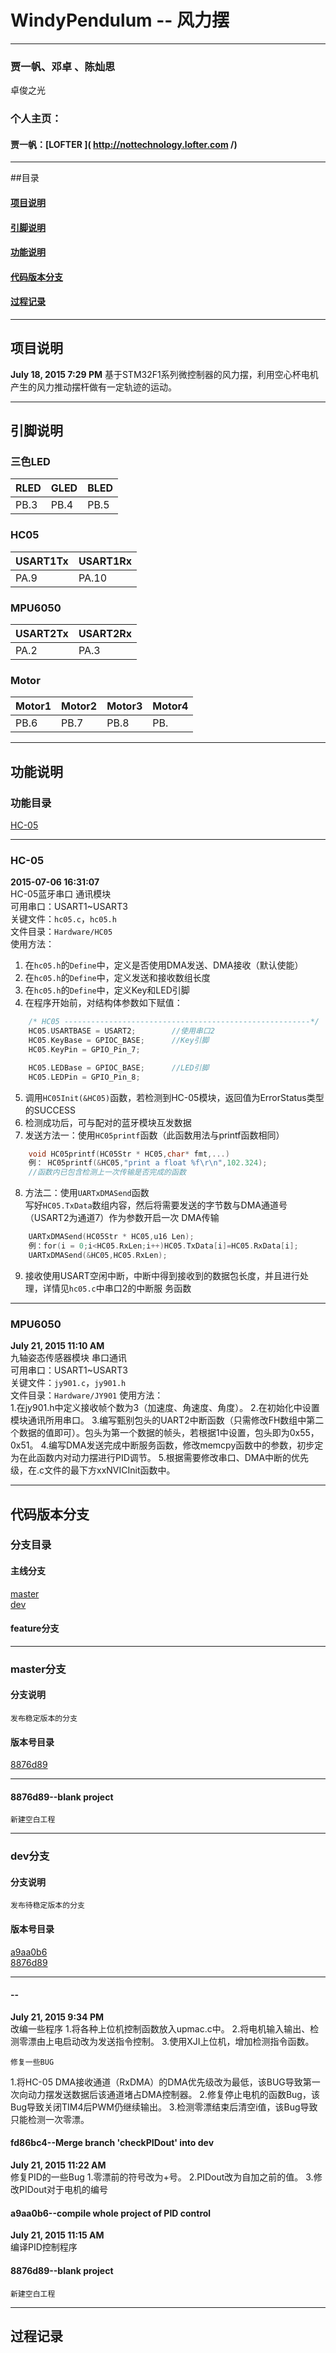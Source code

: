 # WindyPendulum -- 风力摆

***  

### 贾一帆、邓卓 、陈灿思    
卓俊之光   

### 个人主页：  
#### 贾一帆：[LOFTER ]( http://nottechnology.lofter.com /)   

* * *  

##目录  
#### [项目说明](#Project)  
#### [引脚说明](#Pins)  
#### [功能说明](#Function)  
#### [代码版本分支](#Branches)  
#### [过程记录](#Process)  

****
## <a name = "Project" /> 项目说明  
**July 18, 2015 7:29 PM**
	基于STM32F1系列微控制器的风力摆，利用空心杯电机产生的风力推动摆杆做有一定轨迹的运动。
****

## <a name = "Pins" /> 引脚说明  
	
### 三色LED  
| RLED | GLED  | BLED  |  
|------|-------|-------|  
| PB.3 | PB.4 | PB.5 |  

### HC05    
| USART1Tx | USART1Rx |  
|----------|----------|  
|   PA.9   |   PA.10  |  

### MPU6050
| USART2Tx | USART2Rx |  
|----------|----------|  
|   PA.2   |   PA.3  |  

### Motor
| Motor1 | Motor2 |  Motor3  |  Motor4  |  
|----------|----------|-------|-------|  
|   PB.6   |   PB.7  |  PB.8  |  PB. |  
****

## <a name = "Function" /> 功能说明  
### 功能目录  
[HC-05](#HC05func)  


- - -

### <a name = "HC05func" />  HC-05  
**2015-07-06 16:31:07**    
	HC-05蓝牙串口 通讯模块   
	可用串口：USART1~USART3   
	关键文件：`hc05.c`，`hc05.h`    
   	文件目录：`Hardware/HC05`   
	使用方法：     
1. 在`hc05.h`的`Define`中，定义是否使用DMA发送、DMA接收（默认使能）    
2. 在`hc05.h`的`Define`中，定义发送和接收数组长度  
3. 在`hc05.h`的`Define`中，定义Key和LED引脚  
4. 在程序开始前，对结构体参数如下赋值： 
``` C  
	/* HC05 -------------------------------------------------------*/  
	HC05.USARTBASE = USART2;		//使用串口2	  
	HC05.KeyBase = GPIOC_BASE;		//Key引脚  
	HC05.KeyPin = GPIO_Pin_7;  

	HC05.LEDBase = GPIOC_BASE;		//LED引脚  
	HC05.LEDPin = GPIO_Pin_8;   
```   
5. 调用`HC05Init(&HC05)`函数，若检测到HC-05模块，返回值为ErrorStatus类型的SUCCESS  
6. 检测成功后，可与配对的蓝牙模块互发数据  
7. 发送方法一：使用`HC05printf`函数（此函数用法与printf函数相同）
``` c  
    void HC05printf(HC05Str * HC05,char* fmt,...)  
    例： HC05printf(&HC05,"print a float %f\r\n",102.324);      
    //函数内已包含检测上一次传输是否完成的函数  
```
8. 方法二：使用`UARTxDMASend`函数  
	写好`HC05.TxData`数组内容，然后将需要发送的字节数与DMA通道号（USART2为通道7）作为参数开启一次		DMA传输  
``` c  
	UARTxDMASend(HC05Str * HC05,u16 Len);
	例：for(i = 0;i<HC05.RxLen;i++)HC05.TxData[i]=HC05.RxData[i];
	UARTxDMASend(&HC05,HC05.RxLen);
```  
9. 接收使用USART空闲中断，中断中得到接收到的数据包长度，并且进行处理，详情见`hc05.c`中串口2的中断服		务函数    	


- - -
### <a name = "MPU6050func" />  MPU6050  
**July 21, 2015 11:10 AM**  
	九轴姿态传感器模块  串口通讯  
	可用串口：USART1~USART3  
	关键文件：`jy901.c`，`jy901.h`  
    文件目录：`Hardware/JY901`
	使用方法：    
1.在jy901.h中定义接收帧个数为3（加速度、角速度、角度）。
2.在初始化中设置模块通讯所用串口。
3.编写甄别包头的UART2中断函数（只需修改FH数组中第二个数据的值即可）。包头为第一个数据的帧头，若根据1中设置，包头即为0x55，0x51。
4.编写DMA发送完成中断服务函数，修改memcpy函数中的参数，初步定为在此函数内对动力摆进行PID调节。
5.根据需要修改串口、DMA中断的优先级，在.c文件的最下方xxNVICInit函数中。

* * *


## <a name = "Branches" />代码版本分支  
### 分支目录  
####  主线分支  
[master](#master)   
[dev](#dev)  

#### feature分支  


- - -

### <a name = "master"/>master分支  
#### 分支说明 
	发布稳定版本的分支  
#### 版本号目录  
[8876d89](#8876d89master)  


_ _ _


#### <a name = "8876d89master" />8876d89--blank project   
	新建空白工程  

- - -

### <a name = "dev"/> dev分支  
#### 分支说明  
	发布待稳定版本的分支  
#### 版本号目录  
[a9aa0b6](#a9aa0b6dev)  
[8876d89](#8876d89dev)  



_ _ _
#### <a name = "" /> --
**July 21, 2015 9:34 PM**  
	改编一些程序
1.将各种上位机控制函数放入upmac.c中。
2.将电机输入输出、检测零漂由上电启动改为发送指令控制。
3.使用XJI上位机，增加检测指令函数。

	修复一些BUG
1.将HC-05 DMA接收通道（RxDMA）的DMA优先级改为最低，该BUG导致第一次向动力摆发送数据后该通道堵占DMA控制器。
2.修复停止电机的函数Bug，该Bug导致关闭TIM4后PWM仍继续输出。
3.检测零漂结束后清空i值，该Bug导致只能检测一次零漂。

#### <a name = "fd86bc4dev" />fd86bc4--Merge branch 'checkPIDout' into dev  
**July 21, 2015 11:22 AM**  
	修复PID的一些Bug
1.零漂前的符号改为+号。
2.PIDout改为自加之前的值。
3.修改PIDout对于电机的编号

#### <a name = "a9aa0b6dev" />a9aa0b6--compile whole project of PID control   
**July 21, 2015 11:15 AM**  
	编译PID控制程序
    
#### <a name = "8876d89dev" />8876d89--blank project   
	新建空白工程  

****

## <a name = "Process" /> 过程记录   
